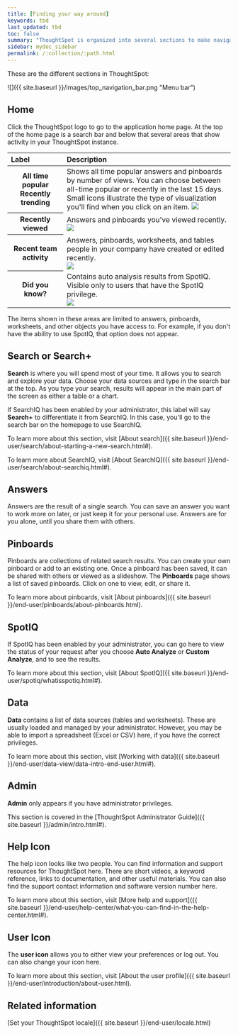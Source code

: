 ```yaml
---
title: [Finding your way around]
keywords: tbd
last_updated: tbd
toc: false
summary: "ThoughtSpot is organized into several sections to make navigation easy. You can reach them by using the menu bar."
sidebar: mydoc_sidebar
permalink: /:collection/:path.html
---
```

These are the different sections in ThoughtSpot:

![]({{ site.baseurl }}/images/top_navigation_bar.png "Menu bar")

## Home

Click the ThoughtSpot logo to go to the application home page. At the top of the
home page is a search bar and below that several areas that show activity in your ThoughtSpot instance.

<table>
<colgroup>
   <col style="width:25%" />
   <col style="width:75%" />
</colgroup>
<thead class="thead" style="text-align:left;">
   <tr>
      <th>Label</th>
      <th>Description</th>
   </tr>
</thead>
<tbody class="tbody">
  <tr>
    <th>All time popular<br>Recently trending</th>
    <td>
    Shows all time popular answers and pinboards by number of views. You can
    choose between all-time popular or recently in the last 15 days. Small icons illustrate the type of visualization you'll find when you click on an item.
    <img src="{{ "/images/home-trending.png "| prepend: site.baseurl  }}" />
</td>
  </tr>
  <tr>
    <th>Recently viewed</th>
    <td>Answers and pinboards you've viewed recently.
    <br>
    <img src="{{ "/images/home-recently-viewed.png "| prepend: site.baseurl  }}" />

</td>
  </tr>
  <tr>
    <th>Recent team activity</th>
    <td>Answers, pinboards, worksheets, and tables people in your company have created or edited recently.
    <br>
    <img src="{{ "/images/home-team-activity.png "| prepend: site.baseurl  }}" />

</td>
  </tr>
  <tr>
    <th>Did you know?</th>
    <td>Contains auto analysis results from SpotIQ. Visible only to users that have the SpotIQ privilege.
    <br>   
    <img src="{{ "/images/home-spotiq.png "| prepend: site.baseurl  }}" />

</td>
  </tr>
  </tbody>
</table>

The items shown in these areas are limited to answers, pinboards, worksheets,
and other objects you have access to. For example, if you don't have the ability
to use SpotIQ, that option does not appear.


## Search or Search+

**Search** is where you will spend most of your time. It allows you to search and explore your data. Choose your data sources and type in the search bar at the top. As you type your search, results will appear in the main part of the screen as either a table or a chart.

If SearchIQ has been enabled by your administrator, this label will say **Search+** to differentiate it from SearchIQ. In this case, you'll go to the search bar on the homepage to use SearchIQ.

To learn more about this section, visit [About search]({{ site.baseurl }}/end-user/search/about-starting-a-new-search.html#).

To learn more about SearchIQ, visit [About SearchIQ]({{ site.baseurl }}/end-user/search/about-searchiq.html#).

## Answers

Answers are the result of a single search. You can save an answer you want to work more on later, or just keep it for your personal use. Answers are for you alone, until you share them with others.

## Pinboards

Pinboards are collections of related search results. You can create your own pinboard or add to an existing one. Once a pinboard has been saved, it can be shared with others or viewed as a slideshow. The **Pinboards** page shows a list of saved pinboards. Click on one to view, edit, or share it.

To learn more about pinboards, visit [About pinboards]({{ site.baseurl }}/end-user/pinboards/about-pinboards.html).

## SpotIQ

If SpotIQ has been enabled by your administrator, you can go here to view the status of your request after you choose **Auto Analyze** or **Custom Analyze**, and to see the results.

To learn more about this section, visit [About SpotIQ]({{ site.baseurl }}/end-user/spotiq/whatisspotiq.html#).

## Data

**Data** contains a list of data sources (tables and worksheets). These are usually loaded and managed by your administrator. However, you may be able to import a spreadsheet (Excel or CSV) here, if you have the correct privileges.

To learn more about this section, visit [Working with data]({{ site.baseurl }}/end-user/data-view/data-intro-end-user.html#).

## Admin

**Admin** only appears if you have administrator privileges.

This section is covered in the [ThoughtSpot Administrator Guide]({{ site.baseurl }}/admin/intro.html#).

## Help Icon

The help icon looks like two people. You can find information and support resources for ThoughtSpot here. There are short videos, a keyword reference, links to documentation, and other useful materials. You can also find the support contact information and software version number here.

To learn more about this section, visit [More help and support]({{ site.baseurl }}/end-user/help-center/what-you-can-find-in-the-help-center.html#).

## User Icon

The **user icon** allows you to either view your preferences or log out. You can also change your icon here.

To learn more about this section, visit [About the user profile]({{ site.baseurl }}/end-user/introduction/about-user.html).


## Related information

[Set your ThoughtSpot locale]({{ site.baseurl }}/end-user/locale.html)  
